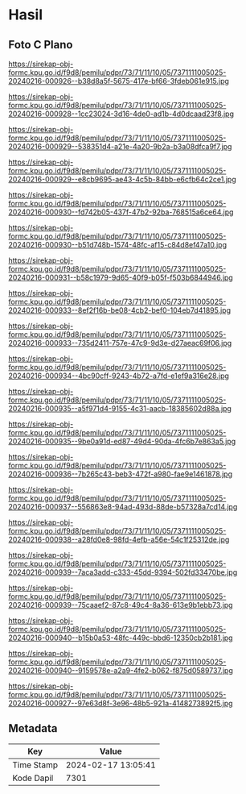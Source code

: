 # Hasil

## Foto C Plano

https://sirekap-obj-formc.kpu.go.id/f9d8/pemilu/pdpr/73/71/11/10/05/7371111005025-20240216-000926--b38d8a5f-5675-417e-bf66-3fdeb061e915.jpg

https://sirekap-obj-formc.kpu.go.id/f9d8/pemilu/pdpr/73/71/11/10/05/7371111005025-20240216-000928--1cc23024-3d16-4de0-ad1b-4d0dcaad23f8.jpg

https://sirekap-obj-formc.kpu.go.id/f9d8/pemilu/pdpr/73/71/11/10/05/7371111005025-20240216-000929--538351d4-a21e-4a20-9b2a-b3a08dfca9f7.jpg

https://sirekap-obj-formc.kpu.go.id/f9d8/pemilu/pdpr/73/71/11/10/05/7371111005025-20240216-000929--e8cb9695-ae43-4c5b-84bb-e6cfb64c2ce1.jpg

https://sirekap-obj-formc.kpu.go.id/f9d8/pemilu/pdpr/73/71/11/10/05/7371111005025-20240216-000930--fd742b05-437f-47b2-92ba-768515a6ce64.jpg

https://sirekap-obj-formc.kpu.go.id/f9d8/pemilu/pdpr/73/71/11/10/05/7371111005025-20240216-000930--b51d748b-1574-48fc-af15-c84d8ef47a10.jpg

https://sirekap-obj-formc.kpu.go.id/f9d8/pemilu/pdpr/73/71/11/10/05/7371111005025-20240216-000931--b58c1979-9d65-40f9-b05f-f503b6844946.jpg

https://sirekap-obj-formc.kpu.go.id/f9d8/pemilu/pdpr/73/71/11/10/05/7371111005025-20240216-000933--8ef2f16b-be08-4cb2-bef0-104eb7d41895.jpg

https://sirekap-obj-formc.kpu.go.id/f9d8/pemilu/pdpr/73/71/11/10/05/7371111005025-20240216-000933--735d2411-757e-47c9-9d3e-d27aeac69f06.jpg

https://sirekap-obj-formc.kpu.go.id/f9d8/pemilu/pdpr/73/71/11/10/05/7371111005025-20240216-000934--4bc90cff-9243-4b72-a7fd-e1ef9a316e28.jpg

https://sirekap-obj-formc.kpu.go.id/f9d8/pemilu/pdpr/73/71/11/10/05/7371111005025-20240216-000935--a5f971d4-9155-4c31-aacb-18385602d88a.jpg

https://sirekap-obj-formc.kpu.go.id/f9d8/pemilu/pdpr/73/71/11/10/05/7371111005025-20240216-000935--9be0a91d-ed87-49d4-90da-4fc6b7e863a5.jpg

https://sirekap-obj-formc.kpu.go.id/f9d8/pemilu/pdpr/73/71/11/10/05/7371111005025-20240216-000936--7b265c43-beb3-472f-a980-fae9e1461878.jpg

https://sirekap-obj-formc.kpu.go.id/f9d8/pemilu/pdpr/73/71/11/10/05/7371111005025-20240216-000937--556863e8-94ad-493d-88de-b57328a7cd14.jpg

https://sirekap-obj-formc.kpu.go.id/f9d8/pemilu/pdpr/73/71/11/10/05/7371111005025-20240216-000938--a28fd0e8-98fd-4efb-a56e-54c1f25312de.jpg

https://sirekap-obj-formc.kpu.go.id/f9d8/pemilu/pdpr/73/71/11/10/05/7371111005025-20240216-000939--7aca3add-c333-45dd-9394-502fd33470be.jpg

https://sirekap-obj-formc.kpu.go.id/f9d8/pemilu/pdpr/73/71/11/10/05/7371111005025-20240216-000939--75caaef2-87c8-49c4-8a36-613e9b1ebb73.jpg

https://sirekap-obj-formc.kpu.go.id/f9d8/pemilu/pdpr/73/71/11/10/05/7371111005025-20240216-000940--b15b0a53-48fc-449c-bbd6-12350cb2b181.jpg

https://sirekap-obj-formc.kpu.go.id/f9d8/pemilu/pdpr/73/71/11/10/05/7371111005025-20240216-000940--9159578e-a2a9-4fe2-b062-f875d0589737.jpg

https://sirekap-obj-formc.kpu.go.id/f9d8/pemilu/pdpr/73/71/11/10/05/7371111005025-20240216-000927--97e63d8f-3e96-48b5-921a-4148273892f5.jpg


## Metadata

| Key        | Value               |
| ---------- | ------------------- |
| Time Stamp | 2024-02-17 13:05:41 |
| Kode Dapil | 7301                |



